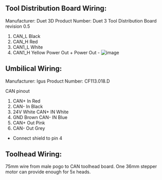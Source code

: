 
## Tool Distribution Board Wiring:
Manufacturer: Duet 3D
Product Number: Duet 3 Tool Distribution Board revision 0.5 
1. CAN_L Black 
2. CAN_H Red 
3. CAN1_L White
4. CAN1_H Yellow
Power Out +
Power Out - 
![image](https://user-images.githubusercontent.com/104525636/185455307-aa0ef24e-aa17-407a-a662-14d780cde505.png)



## Umbilical Wiring:
Manufacturer: Igus
Product Number: CF113.018.D

CAN pinout
1. CAN+ In Red
2. CAN- In Black
3. 24V White CAN+ IN White
4. GND Brown CAN- IN Blue
5. CAN+ Out Pink
6. CAN- Out Grey

* Connect shield to pin 4



## Toolhead Wiring:
75mm wire from male pogo to CAN toolhead board. 
One 36mm stepper motor can provide enough for 5x heads.
